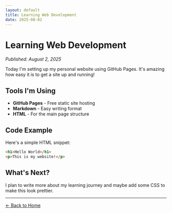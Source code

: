 ```yaml
---
layout: default
title: Learning Web Development
date: 2025-08-02
---
```


# Learning Web Development

*Published: August 2, 2025*

Today I'm setting up my personal website using GitHub Pages. It's amazing how easy it is to get a site up and running!

## Tools I'm Using

- **GitHub Pages** - Free static site hosting
- **Markdown** - Easy writing format
- **HTML** - For the main page structure

## Code Example

Here's a simple HTML snippet:

```html
<h1>Hello World</h1>
<p>This is my website!</p>
```

## What's Next?

I plan to write more about my learning journey and maybe add some CSS to make this look prettier.

---

[← Back to Home](../index.html)